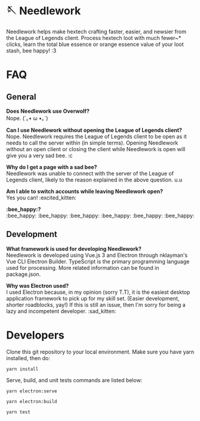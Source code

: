 # 🪡 Needlework
Needlework helps make hextech crafting faster, easier, and newsier from the 
League of Legends client. Process hextech loot with much fewer~* clicks, learn 
the total blue essence or orange essence value of your loot stash, bee happy! :3

# FAQ
## General
**Does Needlework use Overwolf?**  
Nope. (´｡• ω •｡`)

**Can I use Needlework without opening the League of Legends client?**  
Nope. Needlework requires the League of Legends client to be open as it needs to
call the server within (in simple terms). Opening Needlework without an 
open client or closing the client while Needlework is open will give you a very 
sad bee. :c

**Why do I get a page with a sad bee?**  
Needlework was unable to connect with the server of the League of Legends 
client, likely to the reason explained in the above question. u.u

**Am I able to switch accounts while leaving Needlework open?**  
Yes you can! :excited_kitten:

**:bee_happy:?**  
:bee_happy: :bee_happy: :bee_happy: :bee_happy: :bee_happy: :bee_happy: 

## Development

**What framework is used for developing Needlework?**  
Needlework is developed using Vue.js 3 and Electron through nklayman's Vue CLI 
Electron Builder. TypeScript is the primary programming language used for 
processing. More related information can be found in package.json.

**Why was Electron used?**  
I used Electron because, in my opinion (sorry T.T), it is the easiest desktop 
application framework to pick up for my skill set. (Easier development, 
shorter roadblocks, yay!) If this is still an issue, then I'm sorry for being a 
lazy and incompetent developer. :sad_kitten:

# Developers
Clone this git repository to your local environment. Make sure you have yarn 
installed, then do:
```
yarn install
```

Serve, build, and unit tests commands are listed below:
```
yarn electron:serve
```
```
yarn electron:build
```
```
yarn test
```
